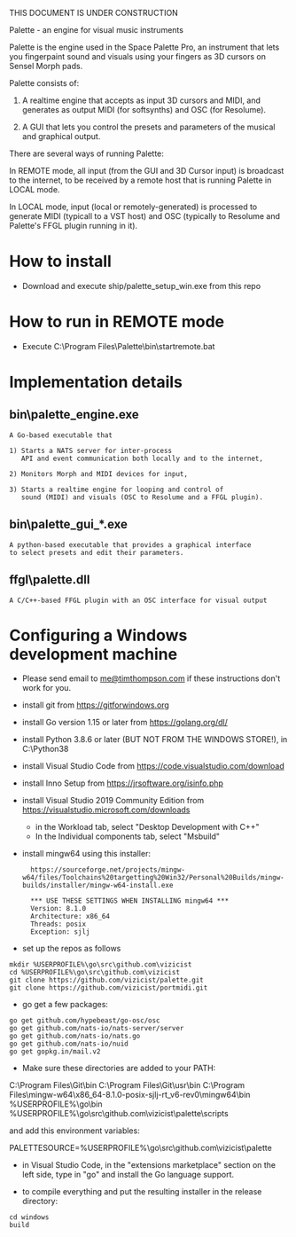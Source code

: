THIS DOCUMENT IS UNDER CONSTRUCTION

Palette - an engine for visual music instruments

Palette is the engine used in the Space Palette Pro,
an instrument that lets you fingerpaint sound and visuals
using your fingers as 3D cursors on Sensel Morph pads.

Palette consists of:

   1) A realtime engine that accepts as input 3D cursors and MIDI,
      and generates as output MIDI (for softsynths) and OSC (for Resolume).

   2) A GUI that lets you control the presets and parameters of
      the musical and graphical output.

There are several ways of running Palette:

   In REMOTE mode, all input (from the GUI and 3D Cursor input) is
   broadcast to the internet, to be received by a remote host
   that is running Palette in LOCAL mode.

   In LOCAL mode, input (local or remotely-generated) is processed
   to generate MIDI (typicall to a VST host) and OSC (typically
   to Resolume and Palette's FFGL plugin running in it).

# How to install

- Download and execute ship/palette_setup_win.exe from this repo

# How to run in REMOTE mode

- Execute C:\Program Files\Palette\bin\startremote.bat

# Implementation details

## bin\palette_engine.exe

	A Go-based executable that

	1) Starts a NATS server for inter-process
	   API and event communication both locally and to the internet,

	2) Monitors Morph and MIDI devices for input,

	3) Starts a realtime engine for looping and control of
	   sound (MIDI) and visuals (OSC to Resolume and a FFGL plugin).

## bin\palette_gui_*.exe

	A python-based executable that provides a graphical interface
	to select presets and edit their parameters.

## ffgl\palette.dll

	A C/C++-based FFGL plugin with an OSC interface for visual output

# Configuring a Windows development machine

- Please send email to me@timthompson.com if these instructions don't work for you.

- install git from https://gitforwindows.org

- install Go version 1.15 or later from https://golang.org/dl/

- install Python 3.8.6 or later (BUT NOT FROM THE WINDOWS STORE!), in C:\Python38

- install Visual Studio Code from https://code.visualstudio.com/download

- install Inno Setup from https://jrsoftware.org/isinfo.php

- install Visual Studio 2019 Community Edition from https://visualstudio.microsoft.com/downloads

	- in the Workload tab, select "Desktop Development with C++"
	- In the Individual components tab, select "Msbuild"

- install mingw64 using this installer:

        https://sourceforge.net/projects/mingw-w64/files/Toolchains%20targetting%20Win32/Personal%20Builds/mingw-builds/installer/mingw-w64-install.exe

        *** USE THESE SETTINGS WHEN INSTALLING mingw64 ***
        Version: 8.1.0
        Architecture: x86_64
        Threads: posix
        Exception: sjlj

- set up the repos as follows

```
mkdir %USERPROFILE%\go\src\github.com\vizicist
cd %USERPROFILE%\go\src\github.com\vizicist
git clone https://github.com/vizicist/palette.git
git clone https://github.com/vizicist/portmidi.git
```

- go get a few packages:

```
go get github.com/hypebeast/go-osc/osc
go get github.com/nats-io/nats-server/server
go get github.com/nats-io/nats.go
go get github.com/nats-io/nuid
go get gopkg.in/mail.v2
```

- Make sure these directories are added to your PATH:

 C:\Program Files\Git\bin
 C:\Program Files\Git\usr\bin
 C:\Program Files\mingw-w64\x86_64-8.1.0-posix-sjlj-rt_v6-rev0\mingw64\bin
 %USERPROFILE%\go\bin
 %USERPROFILE%\go\src\github.com\vizicist\palette\scripts

  and add this environment variables:

 PALETTESOURCE=%USERPROFILE%\go\src\github.com\vizicist\palette

- in Visual Studio Code, in the "extensions marketplace" section on the left side,
    type in "go" and install the Go language support.

- to compile everything and put the resulting installer in the release directory:

```
cd windows
build
```

